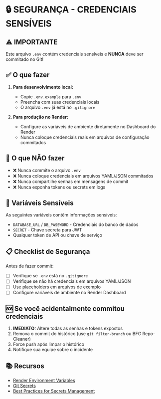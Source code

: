 # 🔒 SEGURANÇA - CREDENCIAIS SENSÍVEIS

## ⚠️ IMPORTANTE

Este arquivo `.env` contém credenciais sensíveis e **NUNCA** deve ser commitado no Git!

## ✅ O que fazer

1. **Para desenvolvimento local:**
   - Copie `.env.example` para `.env`
   - Preencha com suas credenciais locais
   - O arquivo `.env` já está no `.gitignore`

2. **Para produção no Render:**
   - Configure as variáveis de ambiente diretamente no Dashboard do Render
   - Nunca coloque credenciais reais em arquivos de configuração commitados

## 🚫 O que NÃO fazer

- ❌ Nunca commite o arquivo `.env`
- ❌ Nunca coloque credenciais em arquivos YAML/JSON commitados
- ❌ Nunca compartilhe senhas em mensagens de commit
- ❌ Nunca exponha tokens ou secrets em logs

## 🔐 Variáveis Sensíveis

As seguintes variáveis contêm informações sensíveis:

- `DATABASE_URL` / `DB_PASSWORD` - Credenciais do banco de dados
- `SECRET` - Chave secreta para JWT
- Qualquer token de API ou chave de serviço

## 📋 Checklist de Segurança

Antes de fazer commit:

- [ ] Verifique se `.env` está no `.gitignore`
- [ ] Verifique se não há credenciais em arquivos YAML/JSON
- [ ] Use placeholders em arquivos de exemplo
- [ ] Configure variáveis de ambiente no Render Dashboard

## 🆘 Se você acidentalmente commitou credenciais

1. **IMEDIATO:** Altere todas as senhas e tokens expostos
2. Remova o commit do histórico (use `git filter-branch` ou BFG Repo-Cleaner)
3. Force push após limpar o histórico
4. Notifique sua equipe sobre o incidente

## 📚 Recursos

- [Render Environment Variables](https://render.com/docs/environment-variables)
- [Git Secrets](https://github.com/awslabs/git-secrets)
- [Best Practices for Secrets Management](https://render.com/docs/deploy-keys)
